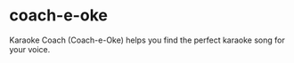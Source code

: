 coach-e-oke
===========

Karaoke Coach (Coach-e-Oke) helps you find the perfect karaoke song for your voice.
